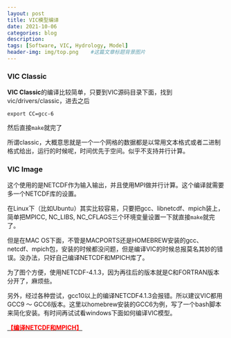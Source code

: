 ```yaml
---
layout: post
title: VIC模型编译
date: 2021-10-06
categories: blog
description: 
tags: [Software, VIC, Hydrology, Model]
header-img: img/top.png    #这篇文章标题背景图片
---
```


### **VIC Classic**

**VIC Classic**的编译比较简单，只要到VIC源码目录下面，找到vic/drivers/classic，进去之后

```
export CC=gcc-6
```
然后直接```make```就完了

所谓classic，大概意思就是一个一个网格的数据都是以常用文本格式或者二进制格式给出，运行的时候呢，时间优先于空间。似乎不支持并行计算。

### **VIC Image**

这个使用的是NETCDF作为输入输出，并且使用MPI做并行计算。这个编译就需要多一个NETCDF库的设置。

在Linux下（比如Ubuntu）其实比较容易，只要把gcc、libnetcdf、mpich装上，简单把MPICC, NC_LIBS, NC_CFLAGS三个环境变量设置一下就直接```make```就完了。

但是在MAC OS下面，不管是MACPORTS还是HOMEBREW安装的gcc、netcdf、mpich包，安装的时候都没问题，但是编译VIC的时候总报莫名其妙的错误。没办法，只好自己编译NETCDF和MPICH库了。

为了图个方便，使用NETCDF-4.1.3，因为再往后的版本就是C和FORTRAN版本分开了，麻烦些。

另外，经过各种尝试，gcc10以上的编译NETCDF4.1.3会报错。所以建议VIC都用GCC9 ～ GCC6版本。这里以homebrew安装的GCC6为例，写了一个bash脚本来简化安装。有时间再试试看windows下面如何编译VIC模型。

[<span style="color:red">**【编译NETCDF和MPICH】**</span>](https://cryoecnu.github.io/blog/2021/10/09/%E7%BC%96%E8%AF%91NETCDF%E5%92%8CMPICH/)